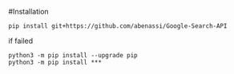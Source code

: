 #Installation
```
pip install git+https://github.com/abenassi/Google-Search-API
```
if failed
```
python3 -m pip install --upgrade pip
python3 -m pip install ***
```
